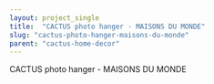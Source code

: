 ```yaml
---
layout: project_single
title:  "CACTUS photo hanger - MAISONS DU MONDE"
slug: "cactus-photo-hanger-maisons-du-monde"
parent: "cactus-home-decor"
---
```

CACTUS photo hanger - MAISONS DU MONDE
